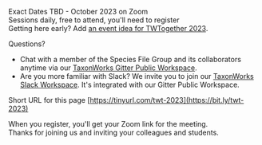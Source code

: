 Exact Dates TBD - October 2023 on Zoom  
Sessions daily, free to attend, you'll need to register  
Getting here early? Add [an event idea for TWTogether 2023](https://github.com/SpeciesFileGroup/taxonworks_together_2023/issues).

Questions?

- Chat with a member of the Species File Group and its collaborators anytime via our [TaxonWorks Gitter Public Workspace](https://matrix.to/#/#taxonworks:gitter.im).
- Are you more familiar with Slack? We invite you to join our [TaxonWorks Slack Workspace](https://join.slack.com/t/taxonworks/shared_invite/zt-1pnnvq3dc-4b685~M8gssOCR2Yk956Ng). It's integrated with our Gitter Public Workspace.

Short URL for this page [https://tinyurl.com/twt-2023](https://bit.ly/twt-2023)

When you register, you'll get your Zoom link for the meeting.  
Thanks for joining us and inviting your colleagues and students.
